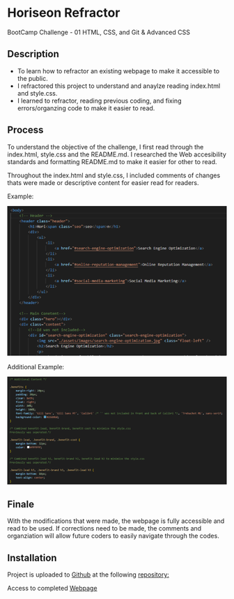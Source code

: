 # Horiseon Refractor

BootCamp Challenge - 01 HTML, CSS, and Git & Advanced CSS

## Description

- To learn how to refractor an existing webpage to make it accessible to the public.
- I refractored this project to understand and anaylze reading index.html and style.css.
- I learned to refractor, reading previous coding, and fixing errors/organzing code to make it easier to read.

## Process

To understand the objective of the challenge, I first read through the index.html, style.css and the README.md. I researched the Web accesibility standards and formatting README.md to make it easier for other to read. 

Throughout the index.html and style.css, I included comments of changes thats were made or descriptive content for easier read for readers.

Example:

![alt text](assets/Screenshots/Comments.png)

Additional Example:

![alt text](assets/Screenshots/Modifications.png)

## Finale

With the modifications that were made, the webpage is fully accessible and read to be used. If corrections need to be made, the comments and organziation will allow future coders to easily navigate through the codes.

## Installation

Project is uploaded to [Github](https://github.com/) at the following [repository:](https://github.com/mysteriousdj/horiseon-seo-refractor)

Access to completed [Webpage](https://mysteriousdj.github.io/horiseon-seo-refractor/)





